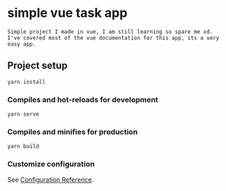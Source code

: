 # simple vue task app
```
Simple project I made in vue, I am still learning so spare me xd.
I've covered most of the vue documentation for this app, its a very easy app.
```

## Project setup
```
yarn install
```

### Compiles and hot-reloads for development
```
yarn serve
```

### Compiles and minifies for production
```
yarn build
```

### Customize configuration
See [Configuration Reference](https://cli.vuejs.org/config/).
